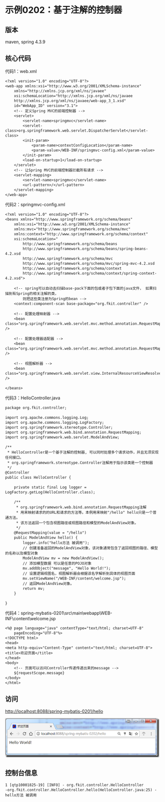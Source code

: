# 示例0202：基于注解的控制器


版本
----------

maven, spring 4.3.9



核心代码
----------

代码1：web.xml

	<?xml version="1.0" encoding="UTF-8"?>
	<web-app xmlns:xsi="http://www.w3.org/2001/XMLSchema-instance"
		xmlns="http://xmlns.jcp.org/xml/ns/javaee"
		xsi:schemaLocation="http://xmlns.jcp.org/xml/ns/javaee 
		http://xmlns.jcp.org/xml/ns/javaee/web-app_3_1.xsd"
		id="WebApp_ID" version="3.1">
		<!-- 定义Spring MVC的前端控制器 -->
		<servlet>
			<servlet-name>springmvc</servlet-name>
			<servlet-class>org.springframework.web.servlet.DispatcherServlet</servlet-class>
			<init-param>
				<param-name>contextConfigLocation</param-name>
				<param-value>/WEB-INF/springmvc-config.xml</param-value>
			</init-param>
			<load-on-startup>1</load-on-startup>
		</servlet>
		<!-- 让Spring MVC的前端控制器拦截所有请求 -->
		<servlet-mapping>
			<servlet-name>springmvc</servlet-name>
			<url-pattern>/</url-pattern>
		</servlet-mapping>
	</web-app>

代码2：springmvc-config.xml

	<?xml version="1.0" encoding="UTF-8"?>
	<beans xmlns="http://www.springframework.org/schema/beans"
		xmlns:xsi="http://www.w3.org/2001/XMLSchema-instance" 
		xmlns:mvc="http://www.springframework.org/schema/mvc"
		xmlns:context="http://www.springframework.org/schema/context"
		xsi:schemaLocation="
	        http://www.springframework.org/schema/beans
	        http://www.springframework.org/schema/beans/spring-beans-4.2.xsd
	        http://www.springframework.org/schema/mvc
	        http://www.springframework.org/schema/mvc/spring-mvc-4.2.xsd     
	        http://www.springframework.org/schema/context
	        http://www.springframework.org/schema/context/spring-context-4.2.xsd">
	
		<!-- spring可以自动去扫描base-pack下面的包或者子包下面的java文件， 如果扫描到有Spring的相关注解的类，
			则把这些类注册为Spring的bean -->
		<context:component-scan base-package="org.fkit.controller" />
	
		<!-- 配置处理映射器 -->
		<bean class="org.springframework.web.servlet.mvc.method.annotation.RequestMappingHandlerMapping" />
	
		<!-- 配置处理器适配器 -->
		<bean class="org.springframework.web.servlet.mvc.method.annotation.RequestMappingHandlerAdapter" />
	
		<!-- 视图解析器 -->
		<bean class="org.springframework.web.servlet.view.InternalResourceViewResolver" />
	
	</beans>

代码3：HelloController.java

	package org.fkit.controller;
	
	import org.apache.commons.logging.Log;
	import org.apache.commons.logging.LogFactory;
	import org.springframework.stereotype.Controller;
	import org.springframework.web.bind.annotation.RequestMapping;
	import org.springframework.web.servlet.ModelAndView;
	
	/**
	 * HelloController是一个基于注解的控制器, 可以同时处理多个请求动作，并且无须实现任何接口。
	 * org.springframework.stereotype.Controller注解用于指示该类是一个控制器
	 */
	@Controller
	public class HelloController {
	
		private static final Log logger = LogFactory.getLog(HelloController.class);
	
		/**
		 * org.springframework.web.bind.annotation.RequestMapping注解
		 * 用来映射请求的的URL和请求的方法等。本例用来映射"/hello" hello只是一个普通方法。
		 * 该方法返回一个包含视图路径或视图路径和模型的ModelAndView对象。
		 */
		@RequestMapping(value = "/hello")
		public ModelAndView hello() {
			logger.info("hello方法 被调用");
			// 创建准备返回的ModelAndView对象，该对象通常包含了返回视图的路径、模型的名称以及模型对象
			ModelAndView mv = new ModelAndView();
			// 添加模型数据 可以是任意的POJO对象
			mv.addObject("message", "Hello World!");
			// 设置逻辑视图名，视图解析器会根据该名字解析到具体的视图页面
			mv.setViewName("/WEB-INF/content/welcome.jsp");
			// 返回ModelAndView对象。
			return mv;
		}
	
	}


代码4：spring-mybatis-0201\src\main\webapp\WEB-INF\content\welcome.jsp

	<%@ page language="java" contentType="text/html; charset=UTF-8"
		pageEncoding="UTF-8"%>
	<!DOCTYPE html>
	<head>
	<meta http-equiv="Content-Type" content="text/html; charset=UTF-8">
	<title>欢迎页面</title>
	</head>
	<body>
		<!-- 页面可以访问Controller传递传递出来的message -->
		${requestScope.message}
	</body>
	</html>


访问
----------

[http://localhost:8088/spring-mybatis-0201/hello](http://localhost:8088/spring-mybatis-0202/hello)


![](https://github.com/CoderDream/spring-mybatis/blob/master/spring-mybatis-0202/snapshot/020201.png)


控制台信息
----------


	
	1 [qtp10001825-19] [INFO] - org.fkit.controller.HelloController 
	-org.fkit.controller.HelloController.hello(HelloController.java:25) -hello方法 被调用



